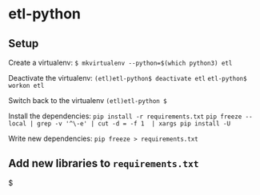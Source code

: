 # etl-python

## Setup

Create a virtualenv:
`$ mkvirtualenv --python=$(which python3) etl`

Deactivate the virtualenv:
`(etl)etl-python$ deactivate etl`
`etl-python$ workon etl`

Switch back to the virtualenv
`(etl)etl-python $`

Install the dependencies:
`pip install -r requirements.txt`
`pip freeze --local | grep -v '^\-e' | cut -d = -f 1  | xargs pip install -U`

Write new dependencies:
`pip freeze > requirements.txt`


## Add new libraries to `requirements.txt`

$ 